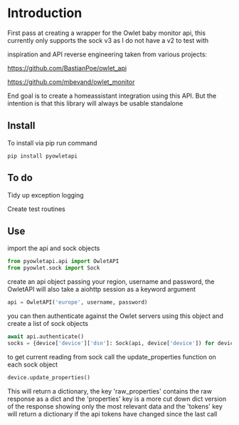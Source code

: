 # Introduction

First pass at creating a wrapper for the Owlet baby monitor api, this currently only supports the sock v3 as I do not have a v2 to test with

inspiration and API reverse engineering taken from various projects:

https://github.com/BastianPoe/owlet_api

https://github.com/mbevand/owlet_monitor


End goal is to create a homeassistant integration using this API. But the intention is that this library will always be usable standalone

## Install
To install via pip run command 

```
pip install pyowletapi
```

## To do
Tidy up exception logging

Create test routines

## Use
import the api and sock objects

```python
from pyowletapi.api import OwletAPI
from pyowlet.sock import Sock
```

create an api object passing your region, username and password, the OwletAPI will also take a aiohttp session as a keyword argument

```python
api = OwletAPI('europe', username, password)
```

you can then authenticate against the Owlet servers using this object and create a list of sock objects

```python
await api.authenticate()
socks = {device['device']['dsn']: Sock(api, device['device']) for device in devices}
```

to get current reading from sock call the update_properties function on each sock object
```python
device.update_properties()
```
This will return a dictionary, the key 'raw_properties' contains the raw response as a dict and the 'properties' key is a more cut down dict version of the response showing only the most relevant data and the 'tokens' key will return a dictionary if the api tokens have changed since the last call
